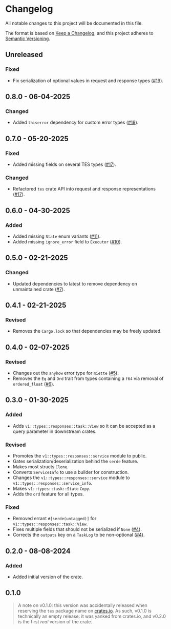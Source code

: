 # Changelog

All notable changes to this project will be documented in this file.

The format is based on [Keep a Changelog](https://keepachangelog.com/en/1.1.0/),
and this project adheres to [Semantic Versioning](https://semver.org/spec/v2.0.0.html).

## Unreleased

### Fixed

- Fix serialization of optional values in request and response types ([#19](https://github.com/stjude-rust-labs/tes/pull/19)).

## 0.8.0 - 06-04-2025

### Changed

- Added `thiserror` dependency for custom error types ([#18](https://github.com/stjude-rust-labs/tes/pull/18)).

## 0.7.0 - 05-20-2025

### Fixed

- Added missing fields on several TES types ([#17](https://github.com/stjude-rust-labs/tes/pull/17)).

### Changed

- Refactored `tes` crate API into request and response representations ([#17](https://github.com/stjude-rust-labs/tes/pull/17)).

## 0.6.0 - 04-30-2025

### Added

- Added missing `State` enum variants ([#11](https://github.com/stjude-rust-labs/tes/pull/11)).
- Added missing `ignore_error` field to `Executor` ([#10](https://github.com/stjude-rust-labs/tes/pull/10)).

## 0.5.0 - 02-21-2025

### Changed

- Updated dependencies to latest to remove dependency on unmaintained crate ([#7](https://github.com/stjude-rust-labs/tes/pull/7)).

## 0.4.1 - 02-21-2025

### Revised

- Removes the `Cargo.lock` so that dependencies may be freely updated.

## 0.4.0 - 02-07-2025

### Revised

- Changes out the `anyhow` error type for `miette`
  ([#5](https://github.com/stjude-rust-labs/tes/pull/5)).
- Removes the `Eq` and `Ord` trait from types containing a `f64` via removal of
  `ordered_float` ([#6](https://github.com/stjude-rust-labs/tes/pull/6)).

## 0.3.0 - 01-30-2025

### Added

- Adds `v1::types::responses::task::View` so it can be accepted as a query
  parameter in downstream crates.

### Revised

- Promotes the `v1::types::responses::service` module to public.
- Gates serialization/deserialization behind the `serde` feature.
- Makes most structs `Clone`.
- Converts `ServiceInfo` to use a builder for construction.
- Changes the `v1::types::responses::service` module to
  `v1::types::responses::service_info`.
- Makes `v1::types::task::State` `Copy`.
- Adds the `ord` feature for all types.

### Fixed

- Removed errant `#[serde(untagged)]` for `v1::types::responses::task::View`.
- Fixes multiple fields that should not be serialized if `None`
  ([#4](https://github.com/stjude-rust-labs/tes/pull/4)).
- Corrects the `outputs` key on a `TaskLog` to be non-optional
  ([#4](https://github.com/stjude-rust-labs/tes/pull/4)).

## 0.2.0 - 08-08-2024

### Added

- Added initial version of the crate.

## 0.1.0

> A note on v0.1.0: this version was accidentally released when reserving the
> `tes` package name on [crates.io](https://crates.io/crates/tes). As such,
> v0.1.0 is technically an empty release: it was yanked from crates.io, and
> v0.2.0 is the first _real_ version of the crate.
